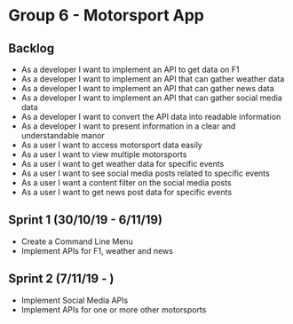# Group 6 - Motorsport App

## Backlog

- As a developer I want to implement an API to get data on F1
- As a developer I want to implement an API that can gather weather data
- As a developer I want to implement an API that can gather news data
- As a developer I want to implement an API that can gather social media data
- As a developer I want to convert the API data into readable information
- As a developer I want to present information in a clear and understandable manor
- As a user I want to access motorsport data easily
- As a user I want to view multiple motorsports
- As a user I want to get weather data for specific events
- As a user I want to see social media posts related to specific events
- As a user I want a content filter on the social media posts
- As a user I want to get news post data for specific events

## Sprint 1 (30/10/19 - 6/11/19)

- Create a Command Line Menu
- Implement APIs for F1, weather and news

## Sprint 2 (7/11/19 - )

- Implement Social Media APIs
- Implement APIs for one or more other motorsports
